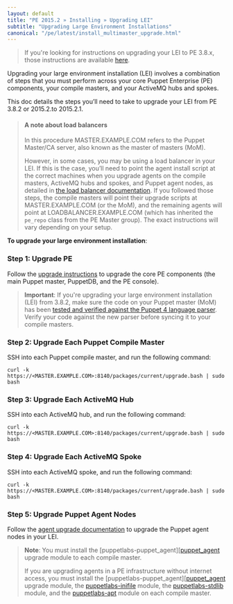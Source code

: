 ```yaml
---
layout: default
title: "PE 2015.2 » Installing » Upgrading LEI"
subtitle: "Upgrading Large Environment Installations"
canonical: "/pe/latest/install_multimaster_upgrade.html"
---
```


> If you're looking for instructions on upgrading your LEI to PE 3.8.x, those instructions are available [here](http://docs.puppetlabs.com/pe/latest/install_lei_upgrade.html).

Upgrading your large environment installation (LEI) involves a combination of steps that you must perform across your core Puppet Enterprise (PE) components, your compile masters, and your ActiveMQ hubs and spokes.

This doc details the steps you’ll need to take to upgrade your LEI from PE 3.8.2 or 2015.2.to 2015.2.1.

>#### A note about load balancers
>
>In this procedure MASTER.EXAMPLE.COM refers to the Puppet Master/CA server, also known as the master of masters (MoM).
>
>However, in some cases, you may be using a load balancer in your LEI. If this is the case, you’ll need to point the agent install script at the correct machines when you upgrade agents on the compile masters, ActiveMQ hubs and spokes, and Puppet agent nodes, as detailed in [the load balancer documentation](./install_multimaster.html#using-load-balancers-in-a-large-environment-installation). If you followed those steps, the compile masters will point their upgrade scripts at MASTER.EXAMPLE.COM (or the MoM), and the remaining agents will point at LOADBALANCER.EXAMPLE.COM (which has inherited the `pe_repo` class from the PE Master group). The exact instructions will vary depending on your setup.

**To upgrade your large environment installation**:

### Step 1: Upgrade PE

Follow the [upgrade instructions](./install_upgrading.html#upgrading-a-split-installation) to upgrade the core PE components (the main Puppet master, PuppetDB, and the PE console).

>**Important**: If you're upgrading your large environment installation (LEI) from 3.8.2, make sure the code on your Puppet master (MoM) has been [tested and verified against the Puppet 4 language parser](./install_upgrading_notes.html#new-puppet-language-parser). Verify your code against the new parser before syncing it to your compile masters. 

### Step 2: Upgrade Each Puppet Compile Master

SSH into each Puppet compile master, and run the following command:

  `curl -k https://<MASTER.EXAMPLE.COM>:8140/packages/current/upgrade.bash | sudo bash`

### Step 3: Upgrade Each ActiveMQ Hub

SSH into each ActiveMQ hub, and run the following command:

  `curl -k https://<MASTER.EXAMPLE.COM>:8140/packages/current/upgrade.bash | sudo bash`

### Step 4: Upgrade Each ActiveMQ Spoke

SSH into each ActiveMQ spoke, and run the following command:

  `curl -k https://<MASTER.EXAMPLE.COM>:8140/packages/current/upgrade.bash | sudo bash`

### Step 5: Upgrade Puppet Agent Nodes

Follow the [agent upgrade documentation](./install_upgrading_agents.html) to upgrade the Puppet agent nodes in your LEI.

[apt]: https://forge.puppetlabs.com/puppetlabs/apt
[inifile]: https://forge.puppetlabs.com/puppetlabs/inifile
[stdlib]: https://forge.puppetlabs.com/puppetlabs/stdlib
[puppet_agent]: https://forge.puppetlabs.com/puppetlabs/puppet_agent

> **Note**: You must install the [puppetlabs-puppet\_agent][[puppet_agent] upgrade module to each compile master.
>
>If you are upgrading agents in a PE infrastructure without internet access, you must install the [puppetlabs-puppet\_agent][[puppet_agent] upgrade module, the [puppetlabs-inifile][inifile] module, the [puppetlabs-stdlib][stdlib] module, and the [puppetlabs-apt][apt] module on each compile master.
